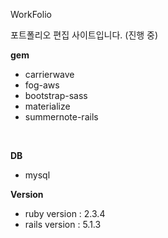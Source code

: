 WorkFolio

포트폴리오 편집 사이트입니다. (진행 중)

**gem**
* carrierwave
* fog-aws
* bootstrap-sass
* materialize
* summernote-rails 

<br/>

**DB**
* mysql <br/>

**Version**
* ruby version : 2.3.4
* rails version : 5.1.3